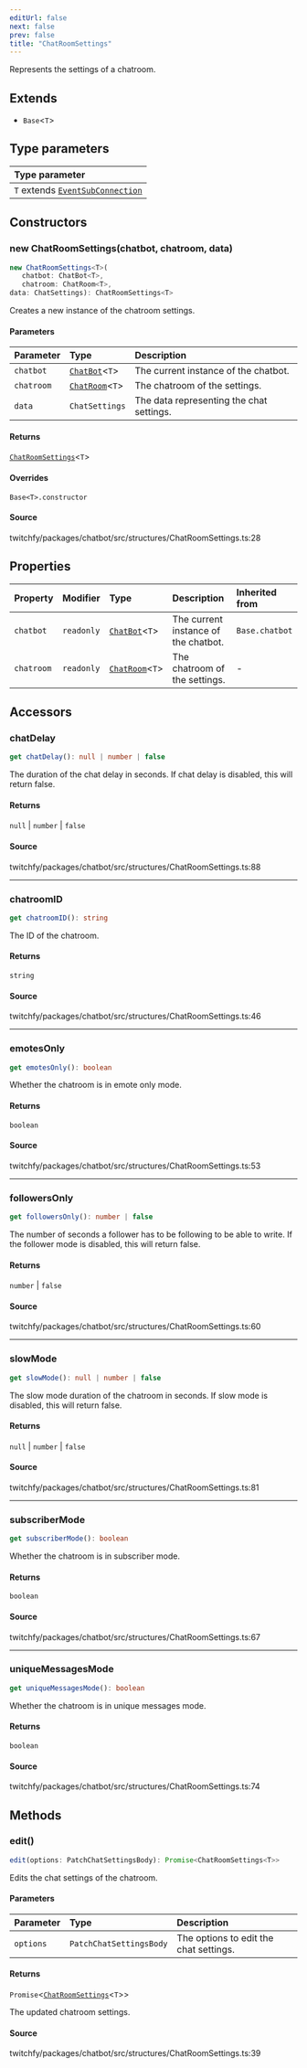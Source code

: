 ```yaml
---
editUrl: false
next: false
prev: false
title: "ChatRoomSettings"
---
```


Represents the settings of a chatroom.

## Extends

- `Base`\<`T`\>

## Type parameters

| Type parameter |
| :------ |
| `T` extends [`EventSubConnection`](/api/chatbot/enumerations/eventsubconnection/) |

## Constructors

### new ChatRoomSettings(chatbot, chatroom, data)

```ts
new ChatRoomSettings<T>(
   chatbot: ChatBot<T>, 
   chatroom: ChatRoom<T>, 
data: ChatSettings): ChatRoomSettings<T>
```

Creates a new instance of the chatroom settings.

#### Parameters

| Parameter | Type | Description |
| :------ | :------ | :------ |
| `chatbot` | [`ChatBot`](/api/chatbot/classes/chatbot/)\<`T`\> | The current instance of the chatbot. |
| `chatroom` | [`ChatRoom`](/api/chatbot/classes/chatroom/)\<`T`\> | The chatroom of the settings. |
| `data` | `ChatSettings` | The data representing the chat settings. |

#### Returns

[`ChatRoomSettings`](/api/chatbot/classes/chatroomsettings/)\<`T`\>

#### Overrides

`Base<T>.constructor`

#### Source

twitchfy/packages/chatbot/src/structures/ChatRoomSettings.ts:28

## Properties

| Property | Modifier | Type | Description | Inherited from |
| :------ | :------ | :------ | :------ | :------ |
| `chatbot` | `readonly` | [`ChatBot`](/api/chatbot/classes/chatbot/)\<`T`\> | The current instance of the chatbot. | `Base.chatbot` |
| `chatroom` | `readonly` | [`ChatRoom`](/api/chatbot/classes/chatroom/)\<`T`\> | The chatroom of the settings. | - |

## Accessors

### chatDelay

```ts
get chatDelay(): null | number | false
```

The duration of the chat delay in seconds. If chat delay is disabled, this will return false.

#### Returns

`null` \| `number` \| `false`

#### Source

twitchfy/packages/chatbot/src/structures/ChatRoomSettings.ts:88

***

### chatroomID

```ts
get chatroomID(): string
```

The ID of the chatroom.

#### Returns

`string`

#### Source

twitchfy/packages/chatbot/src/structures/ChatRoomSettings.ts:46

***

### emotesOnly

```ts
get emotesOnly(): boolean
```

Whether the chatroom is in emote only mode.

#### Returns

`boolean`

#### Source

twitchfy/packages/chatbot/src/structures/ChatRoomSettings.ts:53

***

### followersOnly

```ts
get followersOnly(): number | false
```

The number of seconds a follower has to be following to be able to write. If the follower mode is disabled, this will return false.

#### Returns

`number` \| `false`

#### Source

twitchfy/packages/chatbot/src/structures/ChatRoomSettings.ts:60

***

### slowMode

```ts
get slowMode(): null | number | false
```

The slow mode duration of the chatroom in seconds. If slow mode is disabled, this will return false.

#### Returns

`null` \| `number` \| `false`

#### Source

twitchfy/packages/chatbot/src/structures/ChatRoomSettings.ts:81

***

### subscriberMode

```ts
get subscriberMode(): boolean
```

Whether the chatroom is in subscriber mode.

#### Returns

`boolean`

#### Source

twitchfy/packages/chatbot/src/structures/ChatRoomSettings.ts:67

***

### uniqueMessagesMode

```ts
get uniqueMessagesMode(): boolean
```

Whether the chatroom is in unique messages mode.

#### Returns

`boolean`

#### Source

twitchfy/packages/chatbot/src/structures/ChatRoomSettings.ts:74

## Methods

### edit()

```ts
edit(options: PatchChatSettingsBody): Promise<ChatRoomSettings<T>>
```

Edits the chat settings of the chatroom.

#### Parameters

| Parameter | Type | Description |
| :------ | :------ | :------ |
| `options` | `PatchChatSettingsBody` | The options to edit the chat settings. |

#### Returns

`Promise`\<[`ChatRoomSettings`](/api/chatbot/classes/chatroomsettings/)\<`T`\>\>

The updated chatroom settings.

#### Source

twitchfy/packages/chatbot/src/structures/ChatRoomSettings.ts:39
